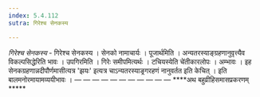 ```yaml
---
index: 5.4.112
sutra: गिरेश्च सेनकस्य

---
```

_गिरेश्च सेनकस्य_ - गिरेश्च सेनकस्य । सेनको नामाचार्यः । पूजार्थमिति । अन्यतरस्याङ्ग्रहणानुवृत्त्यैव विकल्पसिद्धेरिति भावः । उपगिरमिति । गिरेः समीपमित्यर्थः । टचियस्येति चे॑तीकारलोपः । अम्भावः । इह सेनकग्रहणान्नदीपौर्णमासीत्यत्र 'झयः' इत्यत्र चाऽन्यतरस्याङ्र्गरहणं नानुवर्तत इति केचित् । इति बालमनोरमायामव्ययीभावः । —  —  —  —  —  —  —  —  —  —  — ****अथ बहुव्रीहिसमासप्रकरणम् *****